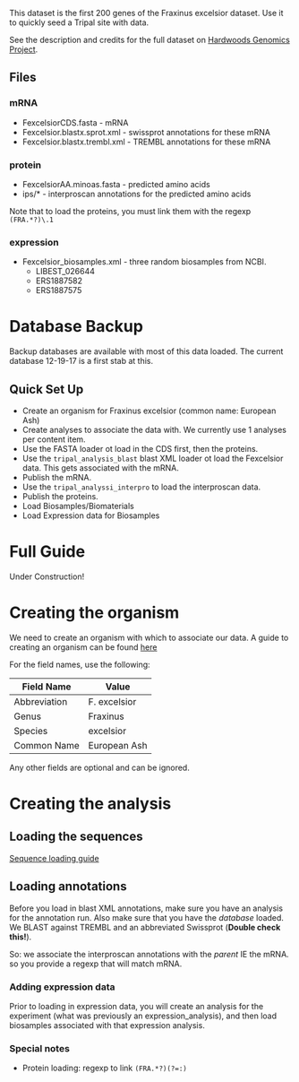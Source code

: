 
This dataset is the first 200 genes of the Fraxinus excelsior dataset.  Use it to quickly seed a Tripal site with data.

See the description and credits for the full dataset on [Hardwoods Genomics Project](https://hardwoodgenomics.org/content/European-Ash).
## Files

### mRNA
* FexcelsiorCDS.fasta - mRNA
* Fexcelsior.blastx.sprot.xml - swissprot annotations for these mRNA
* Fexcelsior.blastx.trembl.xml - TREMBL annotations for these mRNA

### protein
* FexcelsiorAA.minoas.fasta - predicted amino acids
* ips/* - interproscan annotations for the predicted amino acids

Note that to load the proteins, you must link them with the regexp `(FRA.*?)\.1`

### expression
* Fexcelsior_biosamples.xml - three random biosamples from NCBI.
	- LIBEST_026644
	- ERS1887582
	- ERS1887575
# Database Backup

Backup databases are available with most of this data loaded.  The current database 12-19-17 is a first stab at this.


## Quick Set Up

* Create an organism for Fraxinus excelsior (common name: European Ash)
* Create analyses to associate the data with.  We currently use 1 analyses per content item.
* Use the FASTA loader ot load in the CDS first, then the proteins.
* Use the `tripal_analysis_blast` blast XML loader ot load the Fexcelsior data.  This gets associated with the mRNA.
* Publish the mRNA.
* Use the `tripal_analyssi_interpro` to load the interproscan data.
* Publish the proteins.
* Load Biosamples/Biomaterials
* Load Expression data for Biosamples


# Full Guide
Under Construction!

# Creating the organism

We need to create an organism with which to associate our data. A guide to creating an organism can be found [here](http://tripal.info/tutorials/v3.x/example-genomic-site/organism)

For the field names, use the following:

| Field Name   	| Value        	|
|--------------	|--------------	|
| Abbreviation 	| F. excelsior 	|
| Genus        	| Fraxinus     	|
| Species      	| excelsior    	|
| Common Name  	| European Ash 	|

Any other fields are optional and can be ignored.

# Creating the analysis

## Loading the sequences

[Sequence loading guide](/documentation/loading_FASTA.md)

## Loading annotations
Before you load in blast XML annotations, make sure you have an analysis for the annotation run.  Also make sure that you have the *database* loaded.  We BLAST against TREMBL and an abbreviated Swissprot (**Double check this!**).

So: we associate the interproscan annotations with the *parent* IE the mRNA.  so you provide a regexp that will match mRNA.


### Adding expression data

Prior to loading in expression data, you will create an analysis for the experiment (what was previously an expression_analysis), and then load biosamples associated with that expression analysis.


### Special notes

* Protein loading: regexp to link `(FRA.*?)(?=:)`

